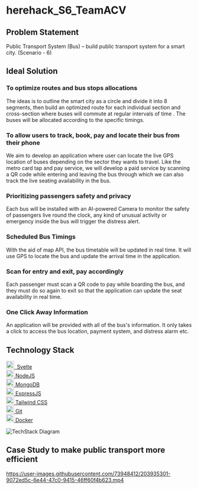 # herehack_S6_TeamACV

<!-- Problem Statement -->
## Problem Statement
Public Transport System (Bus) – build public transport system for a smart city. (Scenario - 6)

## Ideal Solution

### To optimize routes and bus stops allocations
The ideas is to outline the smart city as a circle and divide it into 8 segments, then build an optimized route for each individual section and cross-section where buses will commute at regular intervals of time . The buses will be allocated according to the specific timings. 

### To allow users to track, book, pay and locate their bus from their phone
We aim to develop an application where user can locate the live GPS location of buses depending on the sector they wants to travel. Like the metro card tap and pay service, we will develop a paid service by scanning a QR code while entering and leaving the bus through which we can also track the live seating availability in the bus. 

### Prioritizing passengers safety and privacy
Each bus will be installed with an AI-powered Camera to monitor the safety of passengers live round the clock, any kind of unusual activity or emergency inside the bus will trigger the distress alert. 

### Scheduled Bus Timings
With the aid of map API, the bus timetable will be updated in real time. It will use GPS to locate the bus and update the arrival time in the application.

### Scan for entry and exit, pay accordingly
Each passenger must scan a QR code to pay while boarding the bus, and they must do so again to exit so that the application can update the seat availability in real time.

### One Click Away Information
An application will be provided with all of the bus's information. It only takes a click to access the bus location, payment system, and distress alarm etc.


## Technology Stack

<a href="https://svelte.dev/" title="Svelte"><img src="https://github.com/get-icon/geticon/raw/master/icons/svelte-icon.svg" alt="Svelte" width="21px" height="21px">&nbsp; Svelte</a> <br>
<a href="https://nodejs.org/" title="Node.js"><img src="https://github.com/get-icon/geticon/raw/master/icons/nodejs-icon.svg" alt="Node.js" width="21px" height="21px">&nbsp;NodeJS</a> <br>
<a href="https://www.mongodb.org/" title="MongoDB"><img src="https://github.com/get-icon/geticon/raw/master/icons/mongodb-icon.svg" alt="MongoDB" width="21px" height="21px">&nbsp;MongoDB</a> <br>
<a href="https://expressjs.com/" title="Express"><img src="https://github.com/get-icon/geticon/raw/master/icons/express.svg" alt="Express" width="21px" height="21px">&nbsp;ExpressJS</a> <br>
<a href="https://tailwindcss.com/" title="Tailwind CSS"><img src="https://github.com/get-icon/geticon/raw/master/icons/tailwindcss-icon.svg" alt="Tailwind CSS" width="21px" height="21px">&nbsp;Tailwind CSS</a> <br>
<a href="https://git-scm.com/" title="Git"><img src="https://github.com/get-icon/geticon/raw/master/icons/git-icon.svg" alt="Git" width="21px" height="21px">&nbsp;Git</a> <br>
<a href="https://www.docker.com/" title="docker"><img src="https://github.com/get-icon/geticon/raw/master/icons/docker-icon.svg" alt="docker" width="21px" height="21px">&nbsp;Docker</a> <br>

![TechStack Diagram](https://user-images.githubusercontent.com/73948412/204052567-dabb307f-edeb-4649-aa57-73756260d267.png)

## Case Study to make public transport more efficient

https://user-images.githubusercontent.com/73948412/203935301-9072ed5c-6e44-47c0-9415-46ff60f4b623.mp4




